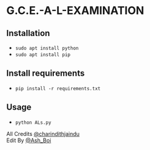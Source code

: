 # G.C.E.-A-L-EXAMINATION

## Installation 

  - `sudo apt install python`
  - `sudo apt install pip`

## Install  requirements

  - `pip install -r requirements.txt`
  
##  Usage

  - `python ALs.py`
  
  
  All Credits  [@charindithjaindu](https://github.com/charindithjaindu)  <br>
  Edit By  [@Ash_Boi](https://github.com/Ash-Boi)
